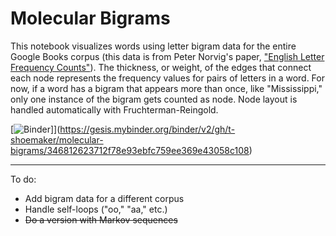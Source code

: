 # Molecular Bigrams
This notebook visualizes words using letter bigram data for the entire Google Books corpus (this data is from Peter Norvig's paper, ["English Letter Frequency Counts"](https://norvig.com/mayzner.html)). The thickness, or weight, of the edges that connect each node represents the frequency values for pairs of letters in a word. For now, if a word has a bigram that appears more than once, like "Mississippi," only one instance of the bigram gets counted as node. Node layout is handled automatically with Fruchterman-Reingold.

[![Binder](https://mybinder.org/badge_logo.sv)]](https://gesis.mybinder.org/binder/v2/gh/t-shoemaker/molecular-bigrams/346812623712f78e93ebfc759ee369e43058c108)

- - -

To do:
* Add bigram data for a different corpus
* Handle self-loops ("oo," "aa," etc.)
* ~~Do a version with Markov sequences~~
